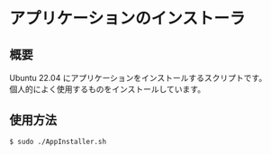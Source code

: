 # アプリケーションのインストーラ
## 概要
Ubuntu 22.04 にアプリケーションをインストールするスクリプトです。  
個人的によく使用するものをインストールしています。

## 使用方法
~~~
$ sudo ./AppInstaller.sh
~~~